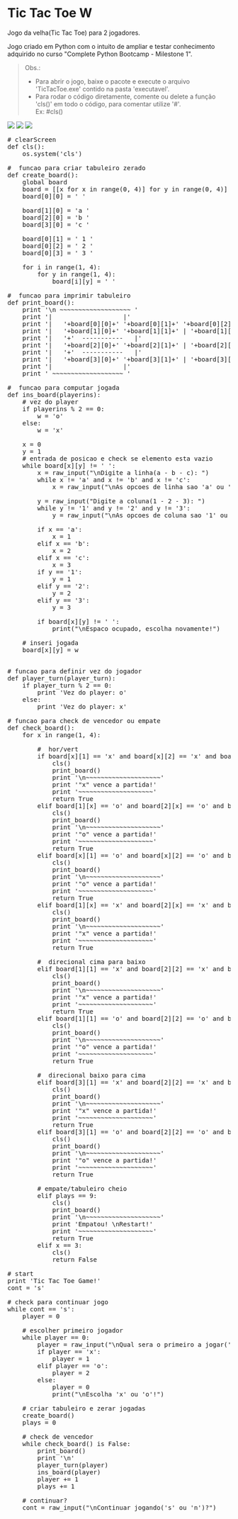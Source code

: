 # Tic Tac Toe W

Jogo da velha(Tic Tac Toe) para 2 jogadores.

Jogo criado em Python com o intuito de ampliar e testar conhecimento adquirido no curso "Complete Python Bootcamp - Milestone 1".



>Obs.: 
> * Para abrir o jogo, baixe o pacote e execute o arquivo 'TicTacToe.exe' contido na pasta 'executavel'.
> * Para rodar o código diretamente, comente ou delete a função 'cls()' em todo o código, para comentar utilize '#'.
> <br/>Ex: #cls()





<img src="https://github.com/willsouto/TicTacToeW/blob/master/img/TicTacToe1.jpg"></img>
<img src="https://github.com/willsouto/TicTacToeW/blob/master/img/TicTacToe2.jpg"></img>
<img src="https://github.com/willsouto/TicTacToeW/blob/master/img/TicTacToeS.jpg"></img>


<pre>
# clearScreen
def cls():
    os.system('cls')

#  funcao para criar tabuleiro zerado
def create_board():
    global board
    board = [[x for x in range(0, 4)] for y in range(0, 4)]
    board[0][0] = ' '

    board[1][0] = 'a '
    board[2][0] = 'b '
    board[3][0] = 'c '

    board[0][1] = ' 1 '
    board[0][2] = ' 2 '
    board[0][3] = ' 3 '

    for i in range(1, 4):
        for y in range(1, 4):
            board[i][y] = ' '

#  funcao para imprimir tabuleiro
def print_board():
    print '\n ~~~~~~~~~~~~~~~~~~~ '
    print '|                   |'
    print '|   '+board[0][0]+' '+board[0][1]+' '+board[0][2]+' '+board[0][3]+'   |'
    print '|   '+board[1][0]+' '+board[1][1]+' | '+board[1][2]+' | '+board[1][3]+'    |'
    print '|   '+'  -----------   |'
    print '|   '+board[2][0]+' '+board[2][1]+' | '+board[2][2]+' | '+board[2][3]+'    |'
    print '|   '+'  -----------   |'
    print '|   '+board[3][0]+' '+board[3][1]+' | '+board[3][2]+' | '+board[3][3]+'    |'
    print '|                   |'
    print ' ~~~~~~~~~~~~~~~~~~~ '

#  funcao para computar jogada
def ins_board(playerins):
    # vez do player
    if playerins % 2 == 0:
        w = 'o'
    else:
        w = 'x'

    x = 0
    y = 1
    # entrada de posicao e check se elemento esta vazio
    while board[x][y] != ' ':
        x = raw_input("\nDigite a linha(a - b - c): ")
        while x != 'a' and x != 'b' and x != 'c':
            x = raw_input("\nAs opcoes de linha sao 'a' ou 'b' ou 'c'.Digite novamente: ")

        y = raw_input("Digite a coluna(1 - 2 - 3): ")
        while y != '1' and y != '2' and y != '3':
            y = raw_input("\nAs opcoes de coluna sao '1' ou '2' ou '3'.Digite novamente: ")

        if x == 'a':
            x = 1
        elif x == 'b':
            x = 2
        elif x == 'c':
            x = 3
        if y == '1':
            y = 1
        elif y == '2':
            y = 2
        elif y == '3':
            y = 3

        if board[x][y] != ' ':
            print("\nEspaco ocupado, escolha novamente!")

    # inseri jogada
    board[x][y] = w


# funcao para definir vez do jogador
def player_turn(player_turn):
    if player_turn % 2 == 0:
        print 'Vez do player: o'
    else:
        print 'Vez do player: x'

# funcao para check de vencedor ou empate
def check_board():
    for x in range(1, 4):

        #  hor/vert
        if board[x][1] == 'x' and board[x][2] == 'x' and board[x][3] == 'x':
            cls()
            print_board()
            print '\n~~~~~~~~~~~~~~~~~~~~'
            print '"x" vence a partida!'
            print '~~~~~~~~~~~~~~~~~~~~'
            return True
        elif board[1][x] == 'o' and board[2][x] == 'o' and board[3][x] == 'o':
            cls()
            print_board()
            print '\n~~~~~~~~~~~~~~~~~~~~'
            print '"o" vence a partida!'
            print '~~~~~~~~~~~~~~~~~~~~'
            return True
        elif board[x][1] == 'o' and board[x][2] == 'o' and board[x][3] == 'o':
            cls()
            print_board()
            print '\n~~~~~~~~~~~~~~~~~~~~'
            print '"o" vence a partida!'
            print '~~~~~~~~~~~~~~~~~~~~'
            return True
        elif board[1][x] == 'x' and board[2][x] == 'x' and board[3][x] == 'x':
            cls()
            print_board()
            print '\n~~~~~~~~~~~~~~~~~~~~'
            print '"x" vence a partida!'
            print '~~~~~~~~~~~~~~~~~~~~'
            return True

        #  direcional cima para baixo
        elif board[1][1] == 'x' and board[2][2] == 'x' and board[3][3] == 'x':
            cls()
            print_board()
            print '\n~~~~~~~~~~~~~~~~~~~~'
            print '"x" vence a partida!'
            print '~~~~~~~~~~~~~~~~~~~~'
            return True
        elif board[1][1] == 'o' and board[2][2] == 'o' and board[3][3] == 'o':
            cls()
            print_board()
            print '\n~~~~~~~~~~~~~~~~~~~~'
            print '"o" vence a partida!'
            print '~~~~~~~~~~~~~~~~~~~~'
            return True

        #  direcional baixo para cima
        elif board[3][1] == 'x' and board[2][2] == 'x' and board[1][3] == 'x':
            cls()
            print_board()
            print '\n~~~~~~~~~~~~~~~~~~~~'
            print '"x" vence a partida!'
            print '~~~~~~~~~~~~~~~~~~~~'
            return True
        elif board[3][1] == 'o' and board[2][2] == 'o' and board[1][3] == 'o':
            cls()
            print_board()
            print '\n~~~~~~~~~~~~~~~~~~~~'
            print '"o" vence a partida!'
            print '~~~~~~~~~~~~~~~~~~~~'
            return True

        # empate/tabuleiro cheio
        elif plays == 9:
            cls()
            print_board()
            print '\n~~~~~~~~~~~~~~~~~~~~'
            print 'Empatou! \nRestart!'
            print '~~~~~~~~~~~~~~~~~~~~'
            return True
        elif x == 3:
            cls()
            return False

# start
print 'Tic Tac Toe Game!'
cont = 's'

# check para continuar jogo
while cont == 's':
    player = 0

    # escolher primeiro jogador
    while player == 0:
        player = raw_input("\nQual sera o primeiro a jogar('x' ou 'o')?")
        if player == 'x':
            player = 1
        elif player == 'o':
            player = 2
        else:
            player = 0
            print("\nEscolha 'x' ou 'o'!")

    # criar tabuleiro e zerar jogadas
    create_board()
    plays = 0

    # check de vencedor
    while check_board() is False:
        print_board()
        print '\n'
        player_turn(player)
        ins_board(player)
        player += 1
        plays += 1

    # continuar?
    cont = raw_input("\nContinuar jogando('s' ou 'n')?")
    </pre>
